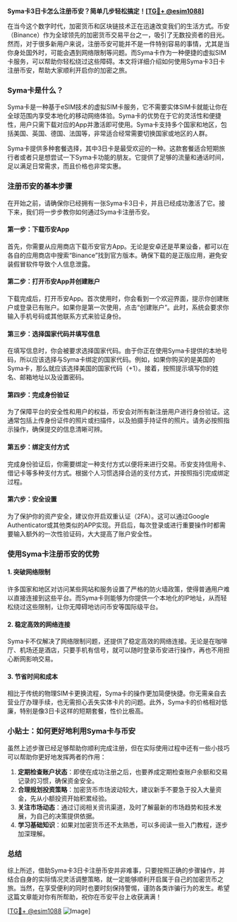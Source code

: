 **Syma卡3日卡怎么注册币安？简单几步轻松搞定！[[TG💪+ @esim1088](https://t.me/s/esim1088)]**

在当今这个数字时代，加密货币和区块链技术正在迅速改变我们的生活方式。币安（Binance）作为全球领先的加密货币交易平台之一，吸引了无数投资者的目光。然而，对于很多新用户来说，注册币安可能并不是一件特别容易的事情，尤其是当你身处国外时，可能会遇到网络限制等问题。而Syma卡作为一种便捷的虚拟SIM卡服务，可以帮助你轻松绕过这些障碍。本文将详细介绍如何使用Syma卡3日卡注册币安，帮助大家顺利开启你的加密之旅。

### Syma卡是什么？

Syma卡是一种基于eSIM技术的虚拟SIM卡服务，它不需要实体SIM卡就能让你在全球范围内享受本地化的移动网络体验。Syma卡的优势在于它的灵活性和便捷性，用户只需下载对应的App并激活即可使用。Syma卡支持多个国家和地区，包括美国、英国、德国、法国等，非常适合经常需要切换国家或地区的人群。

Syma卡提供多种套餐选择，其中3日卡是最受欢迎的一种。这款套餐适合短期旅行者或者只是想尝试一下Syma卡功能的朋友。它提供了足够的流量和通话时间，足以满足日常需求，而且价格也非常实惠。

### 注册币安的基本步骤

在开始之前，请确保你已经拥有一张Syma卡3日卡，并且已经成功激活了它。接下来，我们将一步步教你如何通过Syma卡注册币安。

#### 第一步：下载币安App

首先，你需要从应用商店下载币安官方App。无论是安卓还是苹果设备，都可以在各自的应用商店中搜索“Binance”找到官方版本。确保下载的是正版应用，避免安装假冒软件导致个人信息泄露。

#### 第二步：打开币安App并创建账户

下载完成后，打开币安App。首次使用时，你会看到一个欢迎界面，提示你创建账户或登录已有账户。如果你是第一次使用，点击“创建账户”。此时，系统会要求你输入手机号码或其他联系方式来验证身份。

#### 第三步：选择国家代码并填写信息

在填写信息时，你会被要求选择国家代码。由于你正在使用Syma卡提供的本地号码，所以应该选择与Syma卡绑定的国家代码。例如，如果你购买的是美国的Syma卡，那么就应该选择美国的国家代码（+1）。接着，按照提示填写你的姓名、邮箱地址以及设置密码。

#### 第四步：完成身份验证

为了保障平台的安全性和用户的权益，币安会对所有新注册用户进行身份验证。这通常包括上传身份证件的照片或扫描件，以及拍摄手持证件的照片。请务必按照指示操作，确保提交的信息清晰可辨。

#### 第五步：绑定支付方式

完成身份验证后，你需要绑定一种支付方式以便将来进行交易。币安支持信用卡、借记卡等多种支付方式。根据个人习惯选择合适的支付方式，并按照指引完成绑定过程。

#### 第六步：安全设置

为了保护你的资产安全，建议你开启双重认证（2FA）。这可以通过Google Authenticator或其他类似的APP实现。开启后，每次登录或进行重要操作时都需要输入额外的一次性验证码，大大提高了账户安全性。

### 使用Syma卡注册币安的优势

#### 1. 突破网络限制

许多国家和地区对访问某些网站和服务设置了严格的防火墙政策，使得普通用户难以直接连接到这些平台。而Syma卡则能够为你提供一个本地化的IP地址，从而轻松绕过这些限制，让你无障碍地访问币安等国际级平台。

#### 2. 稳定高效的网络连接

Syma卡不仅解决了网络限制问题，还提供了稳定高效的网络连接。无论是在咖啡厅、机场还是酒店，只要手机有信号，就可以随时登录币安进行操作，再也不用担心断网影响交易。

#### 3. 节省时间和成本

相比于传统的物理SIM卡更换流程，Syma卡的操作更加简便快捷。你无需亲自去营业厅办理手续，也无需担心丢失实体卡片的问题。此外，Syma卡的价格相对低廉，特别是像3日卡这样的短期套餐，性价比极高。

### 小贴士：如何更好地利用Syma卡与币安

虽然上述步骤已经足够帮助你顺利完成注册，但在实际使用过程中还有一些小技巧可以帮助你更好地发挥两者的作用：

1. **定期检查账户状态**：即使在成功注册之后，也要养成定期检查账户余额和交易记录的习惯，确保资金安全。
2. **合理规划投资策略**：加密货币市场波动较大，建议新手不要急于投入大量资金，先从小额投资开始积累经验。
3. **关注市场动态**：通过订阅相关资讯渠道，及时了解最新的市场趋势和技术发展，为自己的决策提供依据。
4. **学习基础知识**：如果对加密货币还不太熟悉，可以多阅读一些入门教程，逐步加深理解。

### 总结

综上所述，借助Syma卡3日卡注册币安并非难事，只要按照正确的步骤操作，并结合自身的实际情况灵活调整策略，就一定能够顺利开启属于自己的加密货币之旅。当然，在享受便利的同时也要时刻保持警惕，谨防各类诈骗行为的发生。希望这篇文章能对你有所帮助，祝你在币安平台上收获满满！

[[TG💪+ @esim1088](https://t.me/s/esim1088) ![Image](https://i.postimg.cc/4NQfJmqS/Snipaste-2025-05-13-00-14-12.png)]